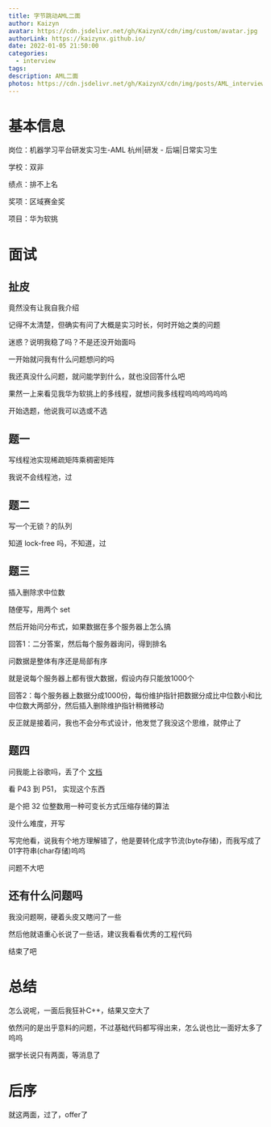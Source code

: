 ```yaml
---
title: 字节跳动AML二面
author: Kaizyn
avatar: https://cdn.jsdelivr.net/gh/KaizynX/cdn/img/custom/avatar.jpg
authorLink: https://kaizynx.github.io/
date: 2022-01-05 21:50:00
categories:
  - interview
tags:
description: AML二面
photos: https://cdn.jsdelivr.net/gh/KaizynX/cdn/img/posts/AML_interview2/cover.jpg
---
```

# 基本信息

岗位：机器学习平台研发实习生-AML 杭州|研发 - 后端|日常实习生

学校：双非

绩点：排不上名

奖项：区域赛金奖

项目：华为软挑

# 面试

## 扯皮

竟然没有让我自我介绍

记得不太清楚，但确实有问了大概是实习时长，何时开始之类的问题

迷惑？说明我稳了吗？不是还没开始面吗

一开始就问我有什么问题想问的吗

我还真没什么问题，就问能学到什么，就也没回答什么吧

果然一上来看见我华为软挑上的多线程，就想问我多线程呜呜呜呜呜呜

开始选题，他说我可以选或不选

## 题一

写线程池实现稀疏矩阵乘稠密矩阵

我说不会线程池，过

## 题二

写一个无锁？的队列

知道 lock-free 吗，不知道，过

## 题三

插入删除求中位数

随便写，用两个 set

然后开始问分布式，如果数据在多个服务器上怎么搞

回答1：二分答案，然后每个服务器询问，得到排名

问数据是整体有序还是局部有序

就是说每个服务器上都有很大数据，假设内存只能放1000个

回答2：每个服务器上数据分成1000份，每份维护指针把数据分成比中位数小和比中位数大两部分，然后插入删除维护指针稍微移动

反正就是接着问，我也不会分布式设计，他发觉了我没这个思维，就停止了

## 题四

问我能上谷歌吗，丢了个 [文档](https://static.googleusercontent.com/media/research.google.com/zh-CN//people/jeff/Stanford-DL-Nov-2010.pdf)

看 P43 到 P51， 实现这个东西

是个把 32 位整数用一种可变长方式压缩存储的算法

没什么难度，开写

写完他看，说我有个地方理解错了，他是要转化成字节流(byte存储)，而我写成了01字符串(char存储)呜呜

问题不大吧

## 还有什么问题吗

我没问题啊，硬着头皮又瞎问了一些

然后他就语重心长说了一些话，建议我看看优秀的工程代码

结束了吧

# 总结

怎么说呢，一面后我狂补C++，结果又空大了

依然问的是出乎意料的问题，不过基础代码都写得出来，怎么说也比一面好太多了呜呜

据学长说只有两面，等消息了

# 后序

就这两面，过了，offer了